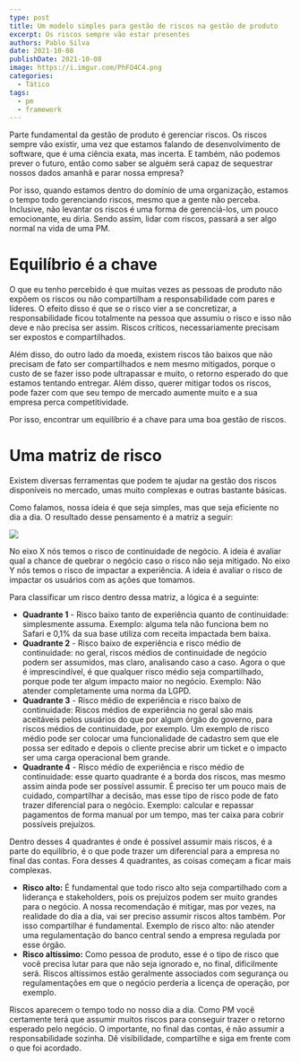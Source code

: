 ```yaml
---
type: post
title: Um modelo simples para gestão de riscos na gestão de produto
excerpt: Os riscos sempre vão estar presentes
authors: Pablo Silva
date: 2021-10-08
publishDate: 2021-10-08
image: https://i.imgur.com/PhFO4C4.png
categories:
  - Tático
tags:
  - pm
  - framework
---
```


Parte fundamental da gestão de produto é gerenciar riscos. Os riscos sempre vão existir, uma vez que estamos falando de desenvolvimento de software, que é uma ciência exata, mas incerta. E também, não podemos prever o futuro, então como saber se alguém será capaz de sequestrar nossos dados amanhã e parar nossa empresa?

Por isso, quando estamos dentro do domínio de uma organização, estamos o tempo todo gerenciando riscos, mesmo que a gente não perceba. Inclusive, não levantar os riscos é uma forma de gerenciá-los, um pouco emocionante, eu diria. Sendo assim, lidar com riscos, passará a ser algo normal na vida de uma PM.

# Equilíbrio é a chave

O que eu tenho percebido é que muitas vezes as pessoas de produto não expõem os riscos ou não compartilham a responsabilidade com pares e líderes. O efeito disso é que se o risco vier a se concretizar, a responsabilidade ficou totalmente na pessoa que assumiu o risco e isso não deve e não precisa ser assim. Riscos críticos, necessariamente precisam ser expostos e compartilhados.

Além disso, do outro lado da moeda, existem riscos tão baixos que não precisam de fato ser compartilhados e nem mesmo mitigados, porque o custo de se fazer isso pode ultrapassar e muito, o retorno esperado do que estamos tentando entregar. Além disso, querer mitigar todos os riscos, pode fazer com que seu tempo de mercado aumente muito e a sua empresa perca competitividade.

Por isso, encontrar um equilíbrio é a chave para uma boa gestão de riscos.

# Uma matriz de risco

Existem diversas ferramentas que podem te ajudar na gestão dos riscos disponíveis no mercado, umas muito complexas e outras bastante básicas. 

Como falamos, nossa ideia é que seja simples, mas que seja eficiente no dia a dia. O resultado desse pensamento é a matriz a seguir:

![](/images/posts/um-modelo-simples-para-gestao-de-riscos-na-gestao-de-produto-1.png)

No eixo X nós temos o risco de continuidade de negócio. A ideia é avaliar qual a chance de quebrar o negócio caso o risco não seja mitigado. No eixo Y nós temos o risco de impactar a experiência. A ideia é avaliar o risco de impactar os usuários com as ações que tomamos.

Para classificar um risco dentro dessa matriz, a lógica é a seguinte:

- **Quadrante 1** - Risco baixo tanto de experiência quanto de continuidade: simplesmente assuma. Exemplo: alguma tela não funciona bem no Safari e 0,1% da sua base utiliza com receita impactada bem baixa.
- **Quadrante 2** - Risco baixo de experiência e risco médio de continuidade: no geral, riscos médios de continuidade de negócio podem ser assumidos, mas claro, analisando caso a caso. Agora o que é imprescindível, é que qualquer risco médio seja compartilhado, porque pode ter algum impacto maior no negócio. Exemplo: Não atender completamente uma norma da LGPD.
- **Quadrante 3** - Risco médio de experiência e risco baixo de continuidade:
Riscos médios de experiência no geral são mais aceitáveis pelos usuários do que por algum órgão do governo, para riscos médios de continuidade, por exemplo. Um exemplo de risco médio pode ser colocar uma funcionalidade de cadastro sem que ele possa ser editado e depois o cliente precise abrir um ticket e o impacto ser uma carga operacional bem grande.
- **Quadrante 4** - Risco médio de experiência e risco médio de continuidade: esse quarto quadrante é a borda dos riscos, mas mesmo assim ainda pode ser possível assumir. É preciso ter um pouco mais de cuidado, compartilhar a decisão, mas esse tipo de risco pode de fato trazer diferencial para o negócio. Exemplo: calcular e repassar pagamentos de forma manual por um tempo, mas ter caixa para cobrir possíveis prejuízos.

Dentro desses 4 quadrantes é onde é possível assumir mais riscos, é a parte do equilíbrio, é o que pode trazer um diferencial para a empresa no final das contas. Fora desses 4 quadrantes, as coisas começam a ficar mais complexas.

- **Risco alto:** É fundamental que todo risco alto seja compartilhado com a liderança e stakeholders, pois os prejuízos podem ser muito grandes para o negócio. A nossa recomendação é mitigar, mas por vezes, na realidade do dia a dia, vai ser preciso assumir riscos altos também. Por isso compartilhar é fundamental. Exemplo de risco alto: não atender uma regulamentação do banco central sendo a empresa regulada por esse órgão.
- **Risco altíssimo:**  Como pessoa de produto, esse é o tipo de risco que você precisa lutar para que não seja ignorado e, no final,  dificilmente será. Riscos altíssimos estão geralmente associados com segurança ou regulamentações em que o negócio perderia a licença de operação, por exemplo.

Riscos aparecem o tempo todo no nosso dia a dia. Como PM você certamente terá que assumir muitos riscos para conseguir trazer o retorno esperado pelo negócio. O importante, no final das contas, é não assumir a responsabilidade sozinha. Dê visibilidade, compartilhe e siga em frente com o que foi acordado.